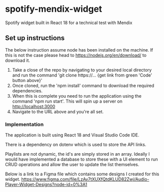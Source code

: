 # spotify-mendix-widget
Spotify widget built in React 18 for a technical test with Mendix

## Set up instructions

The below instruction assume node has been installed on the machine. If this is not the case please head to <https://nodejs.org/en/download/> to download it.

1) Take a close of the repo by navigating to your desired local directory and run the command 'git clone https://... {get link from green 'Code' button above}'
2) Once cloned, run the 'npm install' command to download the required dependencies.
3) When this is complete you need to run the application using the command 'npm run start'. This will spin up a server on <http://localhost:3000>
4) Navigate to the URL above and you're all set.

### Implementation ###
The application is built using React 18 and Visual Studio Code IDE.

There is a dependency on dotenv which is used to store the API links.

Playlists are not dynamic, the id's are simply stored in an array. Ideally I would have implemented a database to store these with a UI element to run CRUD operations and allow the user to update the list themselves.

Below is a link to a Figma file which contains some designs I created for this widget.
<https://www.figma.com/file/LzAv7tXUXfQtdKLUD82Zwj/Audio-Player-Widget-Designs?node-id=0%3A1>
